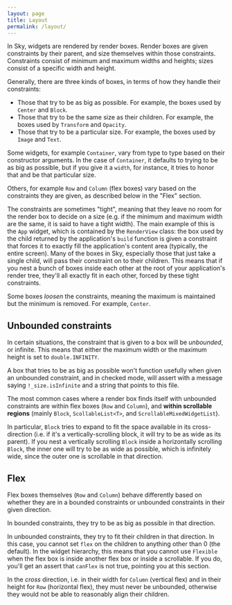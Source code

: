 ```yaml
---
layout: page
title: Layout
permalink: /layout/
---
```

In Sky, widgets are rendered by render boxes. Render boxes are given
constraints by their parent, and size themselves within those
constraints. Constraints consist of minimum and maximum widths and
heights; sizes consist of a specific width and height.

Generally, there are three kinds of boxes, in terms of how they handle
their constraints:

- Those that try to be as big as possible.
  For example, the boxes used by `Center` and `Block`.
- Those that try to be the same size as their children.
  For example, the boxes used by `Transform` and `Opacity`.
- Those that try to be a particular size.
  For example, the boxes used by `Image` and `Text`.

Some widgets, for example `Container`, vary from type to type based on
their constructor arguments. In the case of `Container`, it defaults
to trying to be as big as possible, but if you give it a `width`, for
instance, it tries to honor that and be that particular size.

Others, for example `Row` and `Column` (flex boxes) vary based on the
constraints they are given, as described below in the "Flex" section.

The constraints are sometimes "tight", meaning that they leave no room
for the render box to decide on a size (e.g. if the minimum and
maximum width are the same, it is said to have a tight width). The
main example of this is the `App` widget, which is contained by the
`RenderView` class: the box used by the child returned by the
application's `build` function is given a constraint that forces it to
exactly fill the application's content area (typically, the entire
screen). Many of the boxes in Sky, especially those that just take a
single child, will pass their constraint on to their children. This
means that if you nest a bunch of boxes inside each other at the root
of your application's render tree, they'll all exactly fit in each
other, forced by these tight constraints.

Some boxes _loosen_ the constraints, meaning the maximum is maintained
but the minimum is removed. For example, `Center`.

Unbounded constraints
---------------------

In certain situations, the constraint that is given to a box will be
_unbounded_, or infinite. This means that either the maximum width or
the maximum height is set to `double.INFINITY`.

A box that tries to be as big as possible won't function usefully when
given an unbounded constraint, and in checked mode, will assert with a
message saying `!_size.isInfinite` and a string that points to this
file.

The most common cases where a render box finds itself with unbounded
constraints are within flex boxes (`Row` and `Column`), and **within
scrollable regions** (mainly `Block`, `ScollableList<T>`, and
`ScrollableMixedWidgetList`).

In particular, `Block` tries to expand to fit the space available in
its cross-direction (i.e. if it's a vertically-scrolling block, it
will try to be as wide as its parent). If you nest a vertically
scrolling `Block` inside a horizontally scrolling `Block`, the inner
one will try to be as wide as possible, which is infinitely wide,
since the outer one is scrollable in that direction.

Flex
----

Flex boxes themselves (`Row` and `Column`) behave differently based on
whether they are in a bounded constraints or unbounded constraints in
their given direction.

In bounded constraints, they try to be as big as possible in that
direction.

In unbounded constraints, they try to fit their children in that
direction. In this case, you cannot set `flex` on the children to
anything other than 0 (the default). In the widget hierarchy, this
means that you cannot use `Flexible` when the flex box is inside
another flex box or inside a scrollable. If you do, you'll get an
assert that `canFlex` is not true, pointing you at this section.

In the _cross_ direction, i.e. in their width for `Column` (vertical
flex) and in their height for `Row` (horizontal flex), they must never
be unbounded, otherwise they would not be able to reasonably align
their children.

